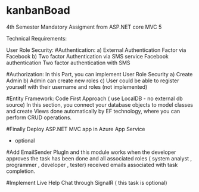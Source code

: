 # kanbanBoad


4th Semester Mandatory Assigment from ASP.NET core MVC 5


Technical Requirements:

User Role Security:
#Authentication:
a) External Authentication Factor via Facebook
b) Two factor Authentication via SMS service
    Facebook authentication 
    Two factor authentication with SMS

#Authorization:
In this Part, you can implement User Role Security
a) Create Admin
b) Admin can create new roles
c) User could be able to register yourself with their username and roles (not implemented)


#Entity Framework: 
Code First Approach ( use LocalDB - no external db source)
In this section, you connect your database objects to model classes and create Views done automatically by EF technology, where you can perform CRUD operations.
                   
#Finally Deploy ASP.NET MVC app in Azure App Service 
- optional

#Add EmailSender PlugIn
and this module works when the developer approves the task has been done and all associated roles ( system analyst , programmer , developer , tester) received emails associated with task completion.

#Implement Live Help Chat through SignalR ( this task is optional)  
